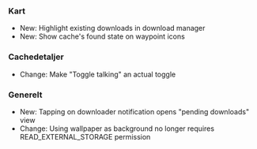 ### Kart
- New: Highlight existing downloads in download manager
- New: Show cache's found state on waypoint icons

### Cachedetaljer
- Change: Make "Toggle talking" an actual toggle

### Generelt
- New: Tapping on downloader notification opens "pending downloads" view
- Change: Using wallpaper as background no longer requires READ_EXTERNAL_STORAGE permission
